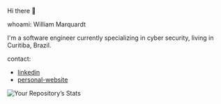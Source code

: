 Hi there :wave:

whoami: William Marquardt

I'm a software engineer currently specializing in cyber security, living in Curitiba, Brazil.

contact:

- [linkedin](https://www.linkedin.com/in/williammqt/)
- [personal-website](https://wmarquardt.com)


![Your Repository’s Stats](https://github-readme-stats.vercel.app/api?username=wmarquardt&theme=merko&show_icons=true)
